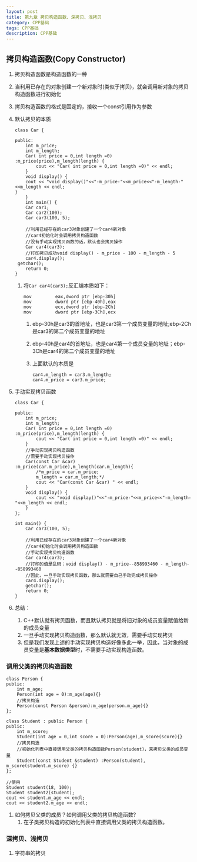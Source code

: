 ```yaml
---
layout: post
title: 第九章 拷贝构造函数、深拷贝、浅拷贝
category: CPP基础
tags: CPP基础
description: CPP基础
---  
```


## 拷贝构造函数(Copy Constructor)
1. 拷贝构造函数是构造函数的一种
2. 当利用已存在的对象创建一个新对象时(类似于拷贝)，就会调用新对象的拷贝构造函数进行初始化
3. 拷贝构造函数的格式是固定的，接收一个const引用作为参数
4. 默认拷贝的本质
    
    ```
    class Car {
	
    public:
    	int m_price;
    	int m_length;
    	Car( int price = 0,int length =0) :m_price(price),m_length(length) {
    		cout << "Car( int price = 0,int length =0)" << endl;
    	}
    	void display() {
		cout << "void display()"<<"-m_price-"<<m_price<<"-m_length-"<<m_length << endl;
	}
    	}
    	int main() {
    	Car car1;
    	Car car2(100);
    	Car car3(100, 5);
    	
    	//利用已经存在的car3对象创建了一个car4新对象
    	//car4初始化时会调用拷贝构造函数
    	//没有手动实现拷贝函数的话，默认也会拷贝操作
    	Car car4(car3);
    	//打印拷贝成功void display() - m_price - 100 - m_length - 5
    	car4.display();
     getchar();
    	return 0;
    }
    ```
    
    1. 将`Car car4(car3);`反汇编本质如下：
        
        ```
        mov         eax,dword ptr [ebp-30h]
        mov         dword ptr [ebp-40h],eax
        mov         ecx,dword ptr [ebp-2Ch]
        mov         dword ptr [ebp-3Ch],ecx
        ```
        
        1. ebp-30h是car3的首地址，也是car3第一个成员变量的地址;ebp-2Ch是car3的第二个成员变量的地址
        2. ebp-40h是car4的首地址，也是car4第一个成员变量的地址；ebp-3Ch是car4的第二个成员变量的地址
        3. 上面默认的本质是
            
            ```
            car4.m_length = car3.m_length;
            car4.m_price = car3.m_price;
            ```
5. 手动实现拷贝函数
    
    ```
    class Car {
	
    public:
    	int m_price;
    	int m_length;
    	Car( int price = 0,int length =0) :m_price(price),m_length(length) {
    		cout << "Car( int price = 0,int length =0)" << endl;
    	}
    	//手动实现拷贝构造函数
    	//需要手动实现拷贝操作
    	Car(const Car &car) :m_price(car.m_price),m_length(car.m_length){
    		/*m_price = car.m_price;
    		m_length = car.m_length;*/
    		cout << "Car(const Car &car) " << endl;
    	}
    	void display() {
    		cout << "void display()"<<"-m_price-"<<m_price<<"-m_length-"<<m_length << endl;
    	}
    };
    
    int main() {
    	Car car3(100, 5);
    
    	//利用已经存在的car3对象创建了一个car4新对象
    	//car4初始化时会调用拷贝构造函数
    	//手动实现拷贝构造函数
    	Car car4(car3);
    	//打印的值是乱码：void display() - m_price--858993460 - m_length--858993460
    	//因此，一旦手动实现拷贝函数，那么就需要自己手动完成拷贝操作
    	car4.display();
    	getchar();
    	return 0;
    }
    ```
6. 总结：
    1. C++默认就有拷贝函数，而且默认拷贝就是将旧对象的成员变量赋值给新的成员变量
    2. 一旦手动实现拷贝构造函数，那么默认就无效，需要手动实现拷贝
    3. 但是我们发现上述的手动实现拷贝构造好像多此一举，因此，当对象的成员变量是**基本数据类型**时，不需要手动实现构造函数。

### 调用父类的拷贝构造函数

```
class Person {
public:
	int m_age;
	Person(int age = 0):m_age(age){}
	//拷贝构造
	Person(const Person &person):m_age(person.m_age){}
};

class Student : public Person {
public:
	int m_score;
	Student(int age = 0,int score = 0):Person(age),m_score(score){}
	//拷贝构造
	//初始化列表中直接调用父类的拷贝构造函数Person(student)，来拷贝父类的成员变量
	Student(const Student &student) :Person(student), m_score(student.m_score) {}
};

//使用
Student student(18, 100);
Student student2(student);
cout << student.m_age << endl;
cout << student2.m_age << endl;
```

1. 如何拷贝父类的成员？如何调用父类的拷贝构造函数?
    1. 在子类拷贝构造的初始化列表中直接调用父类的拷贝构造函数。

### 深拷贝、浅拷贝
1. 字符串的拷贝


